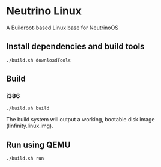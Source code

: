 # Neutrino Linux
A Buildroot-based Linux base for NeutrinoOS
## Install dependencies and build tools
`./build.sh downloadTools`
## Build
### i386
`./build.sh build`

The build system will output a working, bootable disk image (linfinity.linux.img).
## Run using QEMU
`./build.sh run`